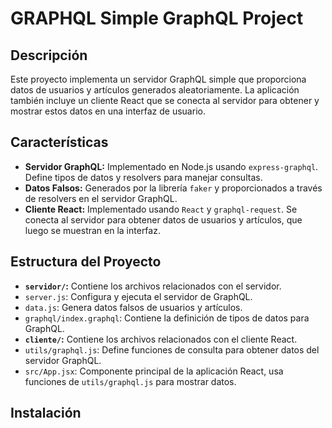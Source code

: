# GRAPHQL Simple GraphQL Project

## Descripción

Este proyecto implementa un servidor GraphQL simple que proporciona datos de usuarios y artículos generados aleatoriamente. La aplicación también incluye un cliente React que se conecta al servidor para obtener y mostrar estos datos en una interfaz de usuario.

## Características

- **Servidor GraphQL:** Implementado en Node.js usando `express-graphql`. Define tipos de datos y resolvers para manejar consultas.
- **Datos Falsos:** Generados por la librería `faker` y proporcionados a través de resolvers en el servidor GraphQL.
- **Cliente React:** Implementado usando `React` y `graphql-request`. Se conecta al servidor para obtener datos de usuarios y artículos, que luego se muestran en la interfaz.

## Estructura del Proyecto

- **`servidor/`:** Contiene los archivos relacionados con el servidor.
 - `server.js`: Configura y ejecuta el servidor de GraphQL.
 - `data.js`: Genera datos falsos de usuarios y artículos.
 - `graphql/index.graphql`: Contiene la definición de tipos de datos para GraphQL.
- **`cliente/`:** Contiene los archivos relacionados con el cliente React.
 - `utils/graphql.js`: Define funciones de consulta para obtener datos del servidor GraphQL.
 - `src/App.jsx`: Componente principal de la aplicación React, usa funciones de `utils/graphql.js` para mostrar datos.

## Instalación
